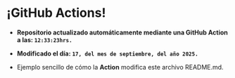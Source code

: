 # ¡GitHub Actions!
* **Repositorio actualizado automáticamente mediante una GitHub Action a las: `12:33:23hrs.`**
* **Modificado el día: `17, del mes de septiembre, del año 2025.`**

* Ejemplo sencillo de cómo la **Action** modifica este archivo README.md.
